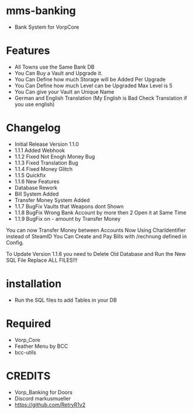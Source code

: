 # mms-banking

- Bank System for VorpCore

# Features
 
- All Towns use the Same Bank DB
- You Can Buy a Vault and Upgrade it.
- You Can Define how much Storage will be Added Per Upgrade
- You Can Define how much Level can be Upgraded Max Level is 5
- You Can give your Vault an Unique Name
- German and English Translation (My English is Bad Check Translation if you use english)

# Changelog

- Initial Release Version 1.1.0
- 1.1.1 Added Webhook
- 1.1.2 Fixed Not Enogh Money Bug
- 1.1.3 Fixed Translation Bug
- 1.1.4 Fixed Money Glitch 
- 1.1.5 Quickfix
- 1.1.6 New Features
- Database Rework
- Bill System Added
- Transfer Money System Added
- 1.1.7 BugFix Vaults that Weapons dont Shown
- 1.1.8 BugFix Wrong Bank Account by more then 2 Open it at Same Time
- 1.1.9 BugFix on - amount by Transfer Money

You can now Transfer Money between Accounts
Now Using CharIdentifier instead of SteamID
You Can Create and Pay Bills with /rechnung defined in Config.

To Update Version 1.1.6 you need to Delete Old Database and Run the New SQL File
Replace ALL FILES!!!

# installation 

- Run the SQL files to add Tables in your DB



# Required
- Vorp_Core 
- Feather Menu by BCC
- bcc-utils


# CREDITS
- Vorp_Banking for Doors
- Discord markusmueller 
- https://github.com/RetryR1v2 